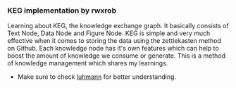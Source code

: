 ### KEG implementation by rwxrob

Learning about KEG, the knowledge exchange graph. It basically consists of Text Node, Data Node and Figure Node. KEG is simple and very much effective when it comes to storing the data using the zettlekasten method on Github. Each knowledge node has it's own features which can help to boost the amount of knowledge we consume or generate. This is a method of knowledge management which shares my learnings. 

- Make sure to check [luhmann](https://luhmann.surge.sh/) for better understanding.

